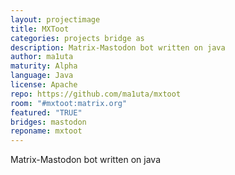 ```yaml
---
layout: projectimage
title: MXToot
categories: projects bridge as
description: Matrix-Mastodon bot written on java
author: ma1uta
maturity: Alpha
language: Java
license: Apache
repo: https://github.com/ma1uta/mxtoot
room: "#mxtoot:matrix.org"
featured: "TRUE"
bridges: mastodon
reponame: mxtoot
---
```


Matrix-Mastodon bot written on java
